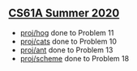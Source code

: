 ## [CS61A Summer 2020](https://inst.eecs.berkeley.edu/~cs61a/su20/)

- [proj/hog](https://inst.eecs.berkeley.edu/~cs61a/su20/proj/hog/)   done to Problem 11
- [proj/cats](https://inst.eecs.berkeley.edu/~cs61a/su20/proj/cats/) done to Problem 10
- [proj/ant](https://inst.eecs.berkeley.edu/~cs61a/su20/proj/ants/)  done to Problem 13
- [proj/scheme](https://inst.eecs.berkeley.edu/~cs61a/su20/proj/scheme/) done to Problem 18